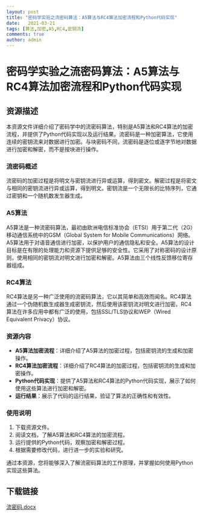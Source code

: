 ```yaml
---
layout: post
title: "密码学实验之流密码算法：A5算法与RC4算法加密流程和Python代码实现"
date:   2021-03-21
tags: [算法,加密,A5,RC4,密钥流]
comments: true
author: admin
---
```

# 密码学实验之流密码算法：A5算法与RC4算法加密流程和Python代码实现

## 资源描述

本资源文件详细介绍了密码学中的流密码算法，特别是A5算法和RC4算法的加密流程，并提供了Python代码实现以及运行结果。流密码是一种加密算法，它使用连续的密钥流来对数据进行加密。与块密码不同，流密码是逐位或逐字节地对数据进行加密和解密，而不是按块进行操作。

### 流密码概述

流密码的加密过程是将明文与密钥流进行异或运算，得到密文。解密过程是将密文与相同的密钥流进行异或运算，得到明文。密钥流是一个无限长的比特序列，它通过密钥和一个随机数发生器生成。

### A5算法

A5算法是一种流密码算法，最初由欧洲电信标准协会（ETSI）用于第二代（2G）移动通信系统中的GSM（Global System for Mobile Communications）网络。A5算法用于对语音通信进行加密，以保护用户的通信隐私和安全。A5算法的设计目标是在有限的处理能力和资源下提供足够的安全性。它采用了对称密码的设计原则，使用相同的密钥流对明文进行加密和解密。A5算法由三个线性反馈移位寄存器组成。

### RC4算法

RC4算法是另一种广泛使用的流密码算法，它以其简单和高效而闻名。RC4算法通过一个伪随机数生成器生成密钥流，然后使用该密钥流对明文进行加密。RC4算法在许多应用中都有广泛的使用，包括SSL/TLS协议和WEP（Wired Equivalent Privacy）协议。

### 资源内容

- **A5算法加密流程**：详细介绍了A5算法的加密过程，包括密钥流的生成和加密操作。
- **RC4算法加密流程**：详细介绍了RC4算法的加密过程，包括密钥流的生成和加密操作。
- **Python代码实现**：提供了A5算法和RC4算法的Python代码实现，展示了如何使用这些算法进行加密和解密。
- **运行结果**：展示了代码的运行结果，验证了算法的正确性和有效性。

### 使用说明

1. 下载资源文件。
2. 阅读文档，了解A5算法和RC4算法的加密流程。
3. 运行提供的Python代码，观察加密和解密过程。
4. 根据需要修改代码，进行进一步的实验和研究。

通过本资源，您将能够深入了解流密码算法的工作原理，并掌握如何使用Python实现这些算法。

## 下载链接

[流密码.docx](https://pan.quark.cn/s/6104f6cd884f)